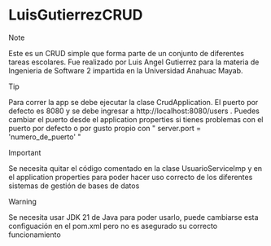 # LuisGutierrezCRUD

 > [!NOTE]
> Este es un CRUD simple que forma parte de un conjunto de diferentes tareas escolares. Fue realizado por Luis Angel Gutierrez para la materia de Ingenieria de Software 2 impartida en la Universidad Anahuac Mayab.

> [!TIP]
> Para correr la app se debe ejecutar la clase CrudApplication. El puerto por defecto es 8080 y se debe ingresar a http://localhost:8080/users . Puedes cambiar el puerto desde el application properties si tienes problemas con el puerto por defecto o por gusto propio con " server.port = 'numero_de_puerto' " 

> [!IMPORTANT]
> Se necesita quitar el código comentado en  la clase UsuarioServiceImp y en el application properties para poder hacer uso correcto de los diferentes sistemas de gestión de bases de datos

> [!WARNING]
> Se necesita usar JDK 21 de Java para poder usarlo, puede cambiarse esta configuación en el pom.xml pero no es asegurado su correcto funcionamiento
